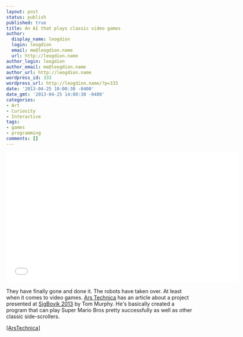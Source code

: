 ```yaml
---
layout: post
status: publish
published: true
title: An AI that plays classic video games
author:
  display_name: leogdion
  login: leogdion
  email: me@leogdion.name
  url: http://leogdion.name
author_login: leogdion
author_email: me@leogdion.name
author_url: http://leogdion.name
wordpress_id: 333
wordpress_url: http://leogdion.name/?p=333
date: '2013-04-25 10:00:30 -0400'
date_gmt: '2013-04-25 14:00:30 -0400'
categories:
- Art
- Curiosity
- Interactive
tags:
- games
- programming
comments: []
---
```

<iframe width="625" height="352" src="//www.youtube.com/embed/xOCurBYI_gY" frameborder="0" allowfullscreen></iframe>
<p>They have finally gone and done it. The robots have taken over. At least when it comes to video games. <a href="http:&#47;&#47;arstechnica.com&#47;" target="_blank">Ars Technica</a>&nbsp;has an article about a project presented at <a href="http:&#47;&#47;sigbovik.org&#47;" target="_blank">SigBovik 2013</a>&nbsp;by Tom Murphy. He's basically created a program that can play Super Mario Bros pretty successfully as well as other classic side-scrollers.</p>
<p><a href="http:&#47;&#47;arstechnica.com&#47;gaming&#47;2013&#47;04&#47;this-ai-solves-super-mario-bros-and-other-classic-nes-games&#47;" target="_blank">[ArsTechnica]</a></p>
